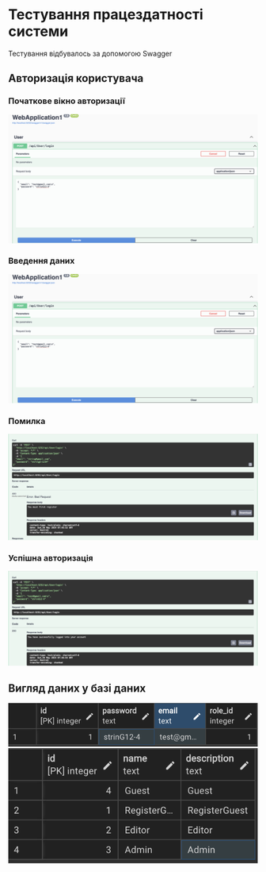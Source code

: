 # Тестування працездатності системи  
Тестування відбувалось за допомогою Swagger  

## Авторизація користувача

### Початкове вікно авторизації
![](./Photos/img_1.png)

### Введення даних
![](./Photos/img_1.png)

### Помилка
![](./Photos/img_2.png)

### Успішна авторизація
![](./Photos/img_3.png)

## Вигляд даних у базі даних
![](./Photos/img_4.png)
![](./Photos/img_5.png)
